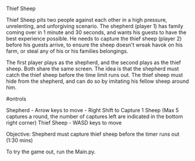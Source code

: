 Thief Sheep

Thief Sheep pits two people against each other in a high pressure, unrelenting, and unforgiving scenario. The shepherd (player 1) has family coming over in 1 minute and 30 seconds, and wants his guests to have the best experience possible. He needs to capture the thief sheep (player 2) before his guests arrive, to ensure the sheep doesn't wreak havok on his farm, or steal any of his or his families belongings. 

The first player plays as the shepherd, and the second plays as the thief sheep. Both share the same screen. The idea is that the shepherd must catch the thief sheep before the time limit runs out. The thief sheep must hide from the shepherd, and can do so by imitating his fellow sheep around him.

#ontrols

Shepherd - Arrow keys to move - Right Shift to Capture 1 Sheep (Max 5 captures a round, the number of captures left are indicated in the bottom right corner) Thief Sheep - WASD keys to move

Objective: Shepherd must capture thief sheep before the timer runs out (1:30 mins)

To try the game out, run the Main.py.
